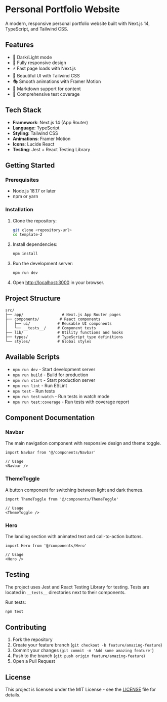 # Personal Portfolio Website

A modern, responsive personal portfolio website built with Next.js 14, TypeScript, and Tailwind CSS.

## Features

- 🌙 Dark/Light mode
- 📱 Fully responsive design
- ⚡ Fast page loads with Next.js
- 🎨 Beautiful UI with Tailwind CSS
- 🎭 Smooth animations with Framer Motion
- 📝 Markdown support for content
- 🧪 Comprehensive test coverage

## Tech Stack

- **Framework**: Next.js 14 (App Router)
- **Language**: TypeScript
- **Styling**: Tailwind CSS
- **Animations**: Framer Motion
- **Icons**: Lucide React
- **Testing**: Jest + React Testing Library

## Getting Started

### Prerequisites

- Node.js 18.17 or later
- npm or yarn

### Installation

1. Clone the repository:
   ```bash
   git clone <repository-url>
   cd template-2
   ```

2. Install dependencies:
   ```bash
   npm install
   ```

3. Run the development server:
   ```bash
   npm run dev
   ```

4. Open [http://localhost:3000](http://localhost:3000) in your browser.

## Project Structure

```
src/
├── app/                 # Next.js App Router pages
├── components/         # React components
│   ├── ui/            # Reusable UI components
│   └── __tests__/     # Component tests
├── lib/               # Utility functions and hooks
├── types/             # TypeScript type definitions
└── styles/            # Global styles
```

## Available Scripts

- `npm run dev` - Start development server
- `npm run build` - Build for production
- `npm run start` - Start production server
- `npm run lint` - Run ESLint
- `npm test` - Run tests
- `npm run test:watch` - Run tests in watch mode
- `npm run test:coverage` - Run tests with coverage report

## Component Documentation

### Navbar
The main navigation component with responsive design and theme toggle.

```tsx
import Navbar from '@/components/Navbar'

// Usage
<Navbar />
```

### ThemeToggle
A button component for switching between light and dark themes.

```tsx
import ThemeToggle from '@/components/ThemeToggle'

// Usage
<ThemeToggle />
```

### Hero
The landing section with animated text and call-to-action buttons.

```tsx
import Hero from '@/components/Hero'

// Usage
<Hero />
```

## Testing

The project uses Jest and React Testing Library for testing. Tests are located in `__tests__` directories next to their components.

Run tests:
```bash
npm test
```

## Contributing

1. Fork the repository
2. Create your feature branch (`git checkout -b feature/amazing-feature`)
3. Commit your changes (`git commit -m 'Add some amazing feature'`)
4. Push to the branch (`git push origin feature/amazing-feature`)
5. Open a Pull Request

## License

This project is licensed under the MIT License - see the [LICENSE](LICENSE) file for details.